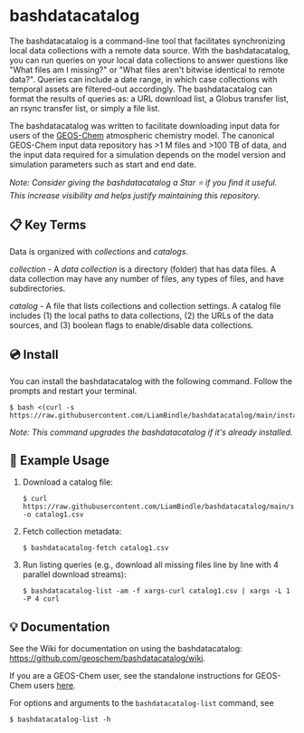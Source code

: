 # bashdatacatalog
The bashdatacatalog is a command-line tool that facilitates synchronizing local data collections with a remote data source. With the bashdatacatalog, you can run queries on your local data collections to answer questions like "What files am I missing?" or "What files aren't bitwise identical to remote data?". Queries can include a date range, in which case collections with temporal assets are filtered-out accordingly. The bashdatacatalog can format the results of queries as: a URL download list, a Globus transfer list, an rsync transfer list, or simply a file list.

The bashdatacatalog was written to facilitate downloading input data for users of the [GEOS-Chem](https://geos-chem.seas.harvard.edu/) atmospheric chemistry model. The canonical GEOS-Chem input data repository has >1 M files and >100 TB of data, and the input data required for a simulation depends on the model version and simulation parameters such as start and end date.

_Note: Consider giving the bashdatacatalog a Star :star: if you find it useful. This increase visibility and helps justify maintaining this repository._

## 📋 Key Terms

Data is organized with _collections_ and _catalogs_.

_collection_ - A *data collection* is a directory (folder) that has data files. A data collection may have any number of files, any types of files, and have subdirectories.

_catalog_ - A file that lists collections and collection settings. A catalog file includes (1) the local paths to data collections, (2) the URLs of the data sources, and (3) boolean flags to enable/disable data collections.

## 💿 Install

You can install the bashdatacatalog with the following command. Follow the prompts and restart your terminal.

```console
$ bash <(curl -s https://raw.githubusercontent.com/LiamBindle/bashdatacatalog/main/install.sh)
```

_Note: This command upgrades the bashdatacatalog if it's already installed._


## 🎉 Example Usage

1. Download a catalog file:

    ```console
    $ curl https://raw.githubusercontent.com/LiamBindle/bashdatacatalog/main/sandbox/catalog1.csv -o catalog1.csv
    ```

2. Fetch collection metadata:
    ```console
    $ bashdatacatalog-fetch catalog1.csv
    ```

3. Run listing queries (e.g., download all missing files line by line with 4 parallel download streams):
    ```console
    $ bashdatacatalog-list -am -f xargs-curl catalog1.csv | xargs -L 1 -P 4 curl
    ```
## 💡 Documentation

See the Wiki for documentation on using the bashdatacatalog: https://github.com/geoschem/bashdatacatalog/wiki.

If you are a GEOS-Chem user, see the standalone instructions for GEOS-Chem users [here](https://github.com/geoschem/bashdatacatalog/wiki/Instructions-for-GEOS-Chem-Users).

For options and arguments to the `bashdatacatalog-list` command, see
```console
$ bashdatacatalog-list -h
```
